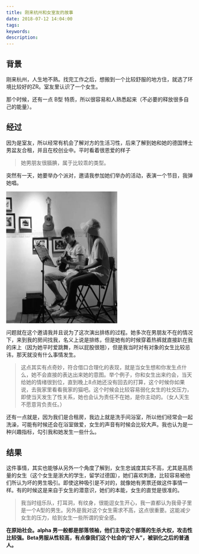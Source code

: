 ```yaml
---
title: 刚来杭州和女室友的故事
date: 2018-07-12 14:04:00
tags:
keywords:
description:
---
```


## 背景

刚来杭州，人生地不熟。找完工作之后，想搬到一个比较舒服的地方住，就选了环境比较好的ZR。室友里认识了一个女生。


那个时候，还有一点 B型 特质，所以很容易和人熟悉起来（不必要的释放很多自己的能量）。

## 经过

因为是室友，所以经常有机会了解对方的生活习性，后来了解到她和她的德国博士男盆友合租，并且在校创业中。平时看着很恩爱的样子
> 她男朋友很腼腆，属于比较乖的类型。

突然有一天，她要举办个派对，邀请我参加她们举办的活动，表演一个节目，我弹她唱。

<img src="./img/gallery/2018/2018-06-01.jpeg" width="300" alt="sandari" align=center />

问题就在这个邀请我并且说为了这次演出排练的过程。她多次在男朋友不在的情况下，来到我的房间找我，名义上说是排练，但是她有的时候穿着热裤就直接趴在我的床上（因为她平时爱跳舞，所以屁股很翘），但是我当时对有对象的女生比较忌讳，那天就没有什么事情发生。

> 这点其实有点奇妙，符合借口合理化的表现，就是当女生想和你发生点什么，她不会直接的表达出来她的意图。举个例子，你和女生出来约会，当天给她的情绪很到位，直到晚上8点她还没有回去的打算，这个时候你如果说，去我家里看看我家的猫吧。这个时候会比较容易弱化女生的社交压力，即使当天发生了性关系，她也会认为责任不在她，是你主动的。（女人天生不愿意背负责任。）

还有一点就是，因为我们是合租房，我边上就是洗手间浴室，所以他们经常会一起洗澡，可能有时候还会在浴室做爱，女生的声音有时候会比较大声。我也认为是一种兴趣指标，勾引我和她发生一些什么。

## 结果

这件事情，其实也能够从另外一个角度了解到，女生忠诚度其实不高，尤其是高质量的女生（这个女生是浙大的学生，留学过德国），她们喜欢刺激，比较容易被他们所认为坏的男生吸引。即使这种吸引是不对的，就像她有男票还做这件事情一样。有的时候这是来自于女生的潜意识，她们的本能，女生的直觉是很准的。

> 我当时组乐队，打耳洞，有纹身，很能逗女生开心，我一直都认为我骨子里是一个A型的男生。另外是我对这个女生需求不高，这点很重要。这能减少女生的压力，给到女生一些所谓的安全感。


**在原始社会。alpha 男一般都是部落领袖，他们主导这个部落的生杀大权，攻击性比较强。Beta男服从性较高，有点像我们这个社会的“好人”，被驯化之后的普通人。**